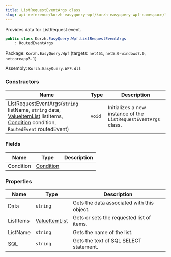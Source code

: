 ```yaml
---
title: ListRequestEventArgs class
slug: api-reference/korzh-easyquery-wpf/korzh-easyquery-wpf-namespace/listrequesteventargs-class
---
```

Provides data for ListRequest event.
```csharp
public class Korzh.EasyQuery.Wpf.ListRequestEventArgs
    : RoutedEventArgs

```
Package: `Korzh.EasyQuery.Wpf` (targets: `net461`, `net5.0-windows7.0`, `netcoreapp3.1`)

Assembly: `Korzh.EasyQuery.WPF.dll`

### Constructors

| Name | Type | Description | 
| --- | --- | --- | 
| ListRequestEventArgs(`string` listName, `string` data, [ValueItemList](/api-reference/korzh-easyquery-wpf/korzh-easyquery-wpf-namespace/valueitemlist-class) listItems, [Condition](/api-reference/korzh-easyquery/korzh-easyquery-namespace/condition-class) condition, `RoutedEvent` routedEvent) | `void` | Initializes a new instance of the `ListRequestEventArgs` class. | 


### Fields

| Name | Type | Description | 
| --- | --- | --- | 
| Condition | [Condition](/api-reference/korzh-easyquery/korzh-easyquery-namespace/condition-class) |  | 


### Properties

| Name | Type | Description | 
| --- | --- | --- | 
| Data | `string` | Gets the data associated with this object. | 
| ListItems | [ValueItemList](/api-reference/korzh-easyquery-wpf/korzh-easyquery-wpf-namespace/valueitemlist-class) | Gets or sets the requested list of items. | 
| ListName | `string` | Gets the name of the list. | 
| SQL | `string` | Gets the text of SQL SELECT statement. |